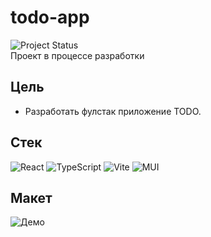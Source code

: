 # todo-app

![Project Status](https://img.shields.io/badge/status-inprogress-blue.svg)<br>
Проект в процессе разработки

## Цель

- Разработать фулстак приложение TODO.

## Стек

![React](https://img.shields.io/badge/react-%2320232a.svg?style=for-the-badge&logo=react&logoColor=%2361DAFB)
![TypeScript](https://img.shields.io/badge/typescript-%23007ACC.svg?style=for-the-badge&logo=typescript&logoColor=white)
![Vite](https://img.shields.io/badge/vite-%23646CFF.svg?style=for-the-badge&logo=vite&logoColor=white)
![MUI](https://img.shields.io/badge/MUI-%230081CB.svg?style=for-the-badge&logo=mui&logoColor=white)


## Макет
![Демо](https://raw.githubusercontent.com/Little-red-panda/todo-app/6dbf1784381daf2b4f0fecd456e282b699f98c0e/todo-app-demo.png)
